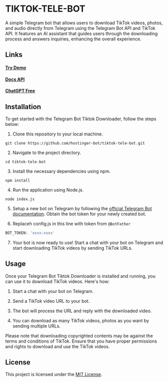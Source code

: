 # TIKTOK-TELE-BOT

A simple Telegram bot that allows users to download TikTok videos, photos, and audio directly from Telegram using the Telegram Bot API and TikTok API. It features an AI assistant that guides users through the downloading process and answers inquiries, enhancing the overall experience.

## Links
#### [Try Demo](https://t.me/tikdl_tele_bot)

#### [Docs API](https://openai.idnet.my.id/docs)

#### [ChatGPT Free](https://openai.idnet.my.id)


## Installation

To get started with the Telegram Bot Tiktok Downloader, follow the steps below:

1. Clone this repository to your local machine.

```shell
git clone https://github.com/hostinger-bot/tiktok-tele-bot.git
```

2. Navigate to the project directory.

```shell
cd tiktok-tele-bot
```

3. Install the necessary dependencies using npm.

```shell
npm install
```

4. Run the application using Node.js.

```shell
node index.js
```

5. Setup a new bot on Telegram by following the [official Telegram Bot documentation](https://core.telegram.org/bots#botfather). Obtain the bot token for your newly created bot.

6.  Replaceh config.js in this line with token from `@BotFather`

```javascript
BOT_TOKEN: 'xxxx:xxxx'
```

7. Your bot is now ready to use! Start a chat with your bot on Telegram and start downloading TikTok videos by sending TikTok URLs.

## Usage

Once your Telegram Bot Tiktok Downloader is installed and running, you can use it to download TikTok videos. Here's how:

1. Start a chat with your bot on Telegram.

2. Send a TikTok video URL to your bot.

3. The bot will process the URL and reply with the downloaded video.

4. You can download as many TikTok videos, photos as you want by sending multiple URLs.

Please note that downloading copyrighted contents may be against the terms and conditions of TikTok. Ensure that you have proper permissions and rights to download and use the TikTok videos.

## License

This project is licensed under the [MIT License](LICENSE).
